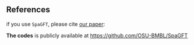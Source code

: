 ## References

if you use ```SpaGFT```, please cite [our paper](https://www.biorxiv.org/content/10.1101/2021.07.08.451210v1):


**The codes** is publicly available at <https://github.com/OSU-BMBL/SpaGFT>

